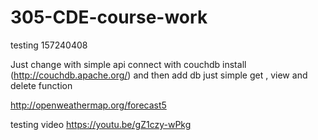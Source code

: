 # 305-CDE-course-work
testing
157240408

Just change with simple api connect with couchdb install (http://couchdb.apache.org/)
and then add db just simple get , view and delete function


http://openweathermap.org/forecast5


testing video 
https://youtu.be/gZ1czy-wPkg

